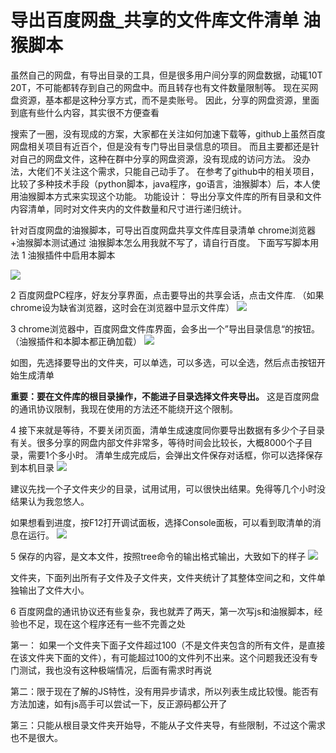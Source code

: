 # 导出百度网盘_共享的文件库文件清单 油猴脚本
虽然自己的网盘，有导出目录的工具，但是很多用户间分享的网盘数据，动辄10T 20T，不可能都转存到自己的网盘中。而且转存也有文件数量限制等。
现在买网盘资源，基本都是这种分享方式，而不是卖账号。
因此，分享的网盘资源，里面到底有些什么内容，其实很不方便查看

搜索了一圈，没有现成的方案，大家都在关注如何加速下载等，github上虽然百度网盘相关项目有近百个，但是没有专门导出目录信息的项目。 而且主要都还是针对自己的网盘文件，这种在群中分享的网盘资源，没有现成的访问方法。
没办法，大佬们不关注这个需求，只能自己动手了。
在参考了github中的相关项目，比较了多种技术手段（python脚本，java程序，go语言，油猴脚本）后，本人使用油猴脚本方式来实现这个功能。
功能设计： 导出分享文件库的所有目录和文件内容清单，同时对文件夹内的文件数量和尺寸进行递归统计。

针对百度网盘的油猴脚本，可导出百度网盘共享文件库目录清单
chrome浏览器+油猴脚本测试通过
油猴脚本怎么用我就不写了，请自行百度。 下面写写脚本用法
1 油猴插件中启用本脚本

![](https://pic2.zhimg.com/80/v2-cf86151980da94ccf77dc0a1074a4c0b_hd.jpg?raw=true)

2 百度网盘PC程序，好友分享界面，点击要导出的共享会话，点击文件库. （如果chrome设为缺省浏览器，这时会在浏览器中显示文件库）
![](https://pic4.zhimg.com/80/v2-67476b46d68c4f78fd9811989cbfab02_hd.jpg?raw=true)

3 chrome浏览器中，百度网盘文件库界面，会多出一个”导出目录信息“的按钮。（油猴插件和本脚本都正确加载）
![](https://pic4.zhimg.com/80/v2-5bf2d226f8200517038f58a07c5ec448_hd.jpg?raw=true)

如图，先选择要导出的文件夹，可以单选，可以多选，可以全选，然后点击按钮开始生成清单

**重要：要在文件库的根目录操作，不能进子目录选择文件夹导出。** 这是百度网盘的通讯协议限制，我现在使用的方法还不能绕开这个限制。

4 接下来就是等待，不要关闭页面，清单生成速度同你要导出数据有多少个子目录有关。很多分享的网盘内部文件非常多，等待时间会比较长，大概8000个子目录，需要1个多小时。
清单生成完成后，会弹出文件保存对话框，你可以选择保存到本机目录
![](https://pic1.zhimg.com/80/v2-e79fb6c904f29ad0e87ad56579e8d3b5_hd.jpg?raw=true)

建议先找一个子文件夹少的目录，试用试用，可以很快出结果。免得等几个小时没结果认为我忽悠人。

如果想看到进度，按F12打开调试面板，选择Console面板，可以看到取清单的消息在运行。
![](https://pic2.zhimg.com/80/v2-9af2b29c056a40f618bb301ae63c6e91_hd.jpg?raw=true)

5 保存的内容，是文本文件，按照tree命令的输出格式输出，大致如下的样子
![](https://pic2.zhimg.com/80/v2-cda365dc4467ddbfe2290120abc78e1e_hd.jpg?raw=true)

文件夹，下面列出所有子文件及子文件夹，文件夹统计了其整体空间之和，文件单独输出了文件大小。

6 百度网盘的通讯协议还有些复杂，我也就弄了两天，第一次写js和油猴脚本，经验也不足，现在这个程序还有一些不完善之处

第一： 如果一个文件夹下面子文件超过100（不是文件夹包含的所有文件，是直接在该文件夹下面的文件），有可能超过100的文件列不出来。这个问题我还没有专门测试，我也没有这种极端情况，后面有需求时再说

第二：限于现在了解的JS特性，没有用异步请求，所以列表生成比较慢。能否有方法加速，如有js高手可以尝试一下，反正源码都公开了

第三：只能从根目录文件夹开始导，不能从子文件夹导，有些限制，不过这个需求也不是很大。
